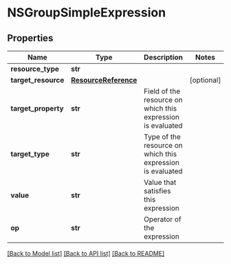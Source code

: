 # NSGroupSimpleExpression

## Properties
Name | Type | Description | Notes
------------ | ------------- | ------------- | -------------
**resource_type** | **str** |  | 
**target_resource** | [**ResourceReference**](ResourceReference.md) |  | [optional] 
**target_property** | **str** | Field of the resource on which this expression is evaluated | 
**target_type** | **str** | Type of the resource on which this expression is evaluated | 
**value** | **str** | Value that satisfies this expression | 
**op** | **str** | Operator of the expression | 

[[Back to Model list]](../README.md#documentation-for-models) [[Back to API list]](../README.md#documentation-for-api-endpoints) [[Back to README]](../README.md)

